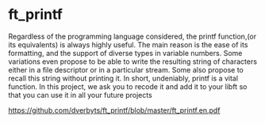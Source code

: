 # ft_printf

Regardless of the programming language considered, the printf function,(or its equivalents)
is always highly useful. The main reason is the ease of its formatting, and the
support of diverse types in variable numbers. Some variations even propose to be able to
write the resulting string of characters either in a file descriptor or in a particular stream.
Some also propose to recall this string without printing it. In short, undeniably, printf
is a vital function. In this project, we ask you to recode it and add it to your libft so
that you can use it in all your future projects

https://github.com/dverbyts/ft_printf/blob/master/ft_printf.en.pdf
